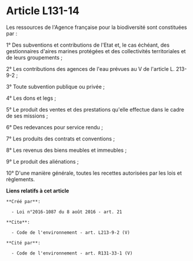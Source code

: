 # Article L131-14

Les ressources de l'Agence française pour la biodiversité sont constituées par : 

1° Des subventions et contributions de l'Etat et, le cas échéant, des gestionnaires d'aires marines protégées et des
collectivités territoriales et de leurs groupements ; 

2° Les contributions des agences de l'eau prévues au V de l'article L. 213-9-2 ; 

3° Toute subvention publique ou privée ; 

4° Les dons et legs ; 

5° Le produit des ventes et des prestations qu'elle effectue dans le cadre de ses missions ; 

6° Des redevances pour service rendu ; 

7° Les produits des contrats et conventions ; 

8° Les revenus des biens meubles et immeubles ; 

9° Le produit des aliénations ; 

10° D'une manière générale, toutes les recettes autorisées par les lois et règlements.

**Liens relatifs à cet article**

	**Créé par**:

	  - Loi n°2016-1087 du 8 août 2016 - art. 21

	**Cite**:

	  - Code de l'environnement - art. L213-9-2 (V)

	**Cité par**:

	  - Code de l'environnement - art. R131-33-1 (V)
